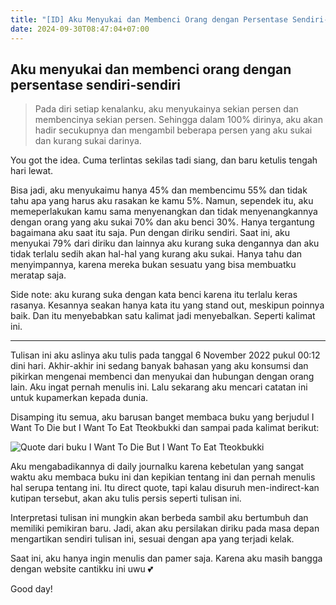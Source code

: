 ```yaml
---
title: "[ID] Aku Menyukai dan Membenci Orang dengan Persentase Sendiri-Sendiri"
date: 2024-09-30T08:47:04+07:00
---
```



## Aku menyukai dan membenci orang dengan persentase sendiri-sendiri


>Pada diri setiap kenalanku, aku menyukainya sekian persen dan membencinya sekian persen. Sehingga dalam 100% dirinya, aku akan hadir secukupnya dan mengambil beberapa persen yang aku sukai dan kurang sukai darinya.


You got the idea. Cuma terlintas sekilas tadi siang, dan baru ketulis tengah hari lewat.


Bisa jadi, aku menyukaimu hanya 45% dan membencimu 55% dan tidak tahu apa yang harus aku rasakan ke kamu 5%. Namun, sependek itu, aku memeperlakukan kamu sama menyenangkan dan tidak menyenangkannya dengan orang yang aku sukai 70% dan aku benci 30%. Hanya tergantung bagaimana aku saat itu saja.
Pun dengan diriku sendiri.
Saat ini, aku menyukai 79% dari diriku dan lainnya aku kurang suka dengannya dan aku tidak terlalu sedih akan hal-hal yang kurang aku sukai. Hanya tahu dan menyimpannya, karena mereka bukan sesuatu yang bisa membuatku meratap saja.


Side note: aku kurang suka dengan kata benci karena itu terlalu keras rasanya. Kesannya seakan hanya kata itu yang stand out, meskipun poinnya baik. Dan itu menyebabkan satu kalimat jadi menyebalkan. Seperti kalimat ini.

---

Tulisan ini aku aslinya aku tulis pada tanggal 6 November 2022 pukul 00:12 dini hari. Akhir-akhir ini sedang banyak bahasan yang aku konsumsi dan pikirkan mengenai membenci dan menyukai dan hubungan dengan orang lain. Aku ingat pernah menulis ini. Lalu sekarang aku mencari catatan ini untuk kupamerkan kepada dunia.

Disamping itu semua, aku barusan banget membaca buku yang berjudul I Want To Die but I Want To Eat Tteokbukki dan sampai pada kalimat berikut: 

![Quote dari buku I Want To Die But I Want To Eat Tteokbukki](/img/quote-i-want-to-die-but-i-want-to-eat-tteokbukki.jpg)

Aku mengabadikannya di daily journalku karena kebetulan yang sangat waktu aku membaca buku ini dan kepikian tentang ini dan pernah menulis hal serupa tentang ini. Itu direct quote, tapi kalau disuruh men-indirect-kan kutipan tersebut, akan aku tulis persis seperti tulisan ini.

Interpretasi tulisan ini mungkin akan berbeda sambil aku bertumbuh dan memiliki pemikiran baru. Jadi, akan aku persilakan diriku pada masa depan mengartikan sendiri tulisan ini, sesuai dengan apa yang terjadi kelak. 

Saat ini, aku hanya ingin menulis dan pamer saja. Karena aku masih bangga dengan website cantikku ini uwu 💕

Good day!